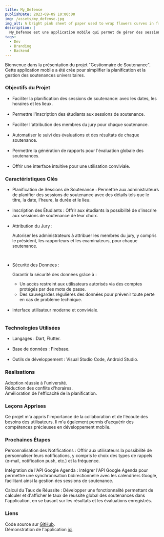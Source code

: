```yaml
---
title: My_Defense
publishDate: 2023-09-09 10:00:00
img: /assets/my_defense.jpg
img_alt: A bright pink sheet of paper used to wrap flowers curves in front of rich blue background
description: |
  My_Defense est une application mobile qui permet de gérer des sessions de soutenance, offrant une solution efficace pour la planification et l' évaluation des soutenances. 
tags:
  - Dev
  - Branding
  - Backend
---
```


Bienvenue dans la présentation du projet "Gestionnaire de Soutenance". Cette application mobile a été crée pour simplifier la planification et la gestion des soutenances universitaires.


### Objectifs du Projet
<ul>
<li>Faciliter la planification des sessions de soutenance: 
                   avec les dates, 
                      les horaires  
                         et les lieux.</li><br>
<li>Permettre l'inscription des étudiants aux sessions de soutenance.</li><br>
<li>Faciliter l'attribution des membres du jury pour chaque soutenance.</li><br>
<li>Automatiser le suivi des évaluations et des résultats de chaque soutenance.</li><br>
<li>Permettre la génération de rapports pour l'évaluation globale des soutenances.</li><br>
<li>Offrir une interface intuitive pour une utilisation conviviale.</li>
</ul>

### Caractéristiques Clés
<ul>
<li>Planification de Sessions de Soutenance : Permettre aux administrateurs de planifier des sessions de soutenance avec des détails tels que le titre, la date, l'heure, la durée et le lieu.</li><br>
<li>Inscription des Étudiants : Offrir aux étudiants la possibilité de s'inscrire aux sessions de soutenance de leur choix.</li><br>
<li>Attribution du Jury :

Autoriser les administrateurs à attribuer les membres du jury, y compris le président, les rapporteurs et les examinateurs, pour chaque soutenance.</li><br>
<li>Sécurité des Données :

Garantir la sécurité des données grâce à :<ul>
<li>Un accès restreint aux utilisateurs autorisés via des comptes protégés par des mots de passe.</li>
<li>Des sauvegardes régulières des données pour prévenir toute perte en cas de problème technique.</li></ul></li><br>
<li>Interface utilisateur moderne et conviviale.</li><br>
</ul>

### Technologies Utilisées
<ul>
<li>Langages : Dart, Flutter.</li><br>
<li>Base de données : Firebase.</li><br>
<li>Outils de développement : Visual Studio Code, Android Studio.</li>
</ul>

### Réalisations
Adoption réussie à l'université.<br>
Réduction des conflits d'horaires.<br>
Amélioration de l'efficacité de la planification.

### Leçons Apprises
Ce projet m'a appris l'importance de la collaboration et de l'écoute des besoins des utilisateurs. Il m'a également permis d'acquérir des compétences précieuses en développement mobile.
### Prochaines Étapes
Personnalisation des Notifications : Offrir aux utilisateurs la possibilité de personnaliser leurs notifications, y compris le choix des types de rappels (e-mail, notification push, etc.) et la fréquence.

Intégration de l'API Google Agenda : Intégrer l'API Google Agenda pour permettre une synchronisation bidirectionnelle avec les calendriers Google, facilitant ainsi la gestion des sessions de soutenance.

Calcul du Taux de Réussite : Développer une fonctionnalité permettant de calculer et d'afficher le taux de réussite global des soutenances dans l'application, en se basant sur les résultats et les évaluations enregistrés.

### Liens
Code source sur <a href="#">GitHub</a>.<br>
Démonstration de l'application <a href="#">ici<a>.
